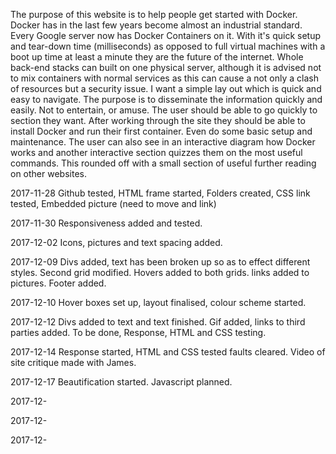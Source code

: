The purpose of this website is to help people get started with Docker.  Docker has in the last few years become almost an industrial standard.  Every Google server now has Docker Containers on it.  With it's quick setup and tear-down time (milliseconds) as opposed to full virtual machines with a boot up time at least a minute they are the future of the internet.  Whole back-end stacks can built on one physical server, although it is advised not to mix containers with normal services as this can cause a not only a clash of resources but a security issue.
I want a simple lay out which is quick and easy to navigate.  The purpose is to disseminate the information quickly and easily.  Not to entertain, or amuse. The user should be able to go quickly to section they want. After working through the site they should be able to install Docker and run their first container.  Even do some basic setup and maintenance. 
The user can also see in an interactive diagram how Docker works and another interactive section quizzes them on the most useful commands.
This rounded off with a small section of useful further reading on other websites. 

2017-11-28 Github tested, HTML frame started,  Folders created, CSS link tested,  Embedded picture (need to move and link) 

2017-11-30 Responsiveness added and tested.

2017-12-02 Icons, pictures and text spacing added.

2017-12-09 Divs added, text has been broken up so as to effect different styles.  Second grid modified.  Hovers added to both grids.  links added to pictures. Footer added. 

2017-12-10 Hover boxes set up, layout finalised, colour scheme started. 

2017-12-12 Divs added to text and text finished.  Gif added, links to third parties added.  To be done,  Response, HTML and CSS testing.

2017-12-14 Response started, HTML and CSS tested faults cleared. Video of site critique made with James.

2017-12-17 Beautification started.  Javascript planned. 

2017-12-

2017-12-

2017-12-


